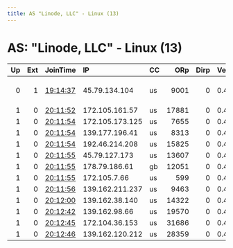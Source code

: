 ```yaml
---
title: AS "Linode, LLC" - Linux (13)
---
```


# AS: "Linode, LLC" - Linux (13)

|   Up |   Ext | JoinTime                                                                                              | IP              | CC   |   ORp |   Dirp | Version   | Contact                   | Nickname           |   eFamMembers |
|-----:|------:|:------------------------------------------------------------------------------------------------------|:----------------|:-----|------:|-------:|:----------|:--------------------------|:-------------------|--------------:|
|    0 |     1 | [19:14:37](https://nusenu.github.io/OrNetStats/w/relay/A9AEF6334E213325C24917883433A1932FFE9CCF.html) | 45.79.134.104   | us   |  9001 |      0 | 0.4.7.10  | Random Person nobody@tor. | ididnteditheconfig |             1 |
|    1 |     0 | [20:11:52](https://nusenu.github.io/OrNetStats/w/relay/2F0FC6D659961A6A2CF415ED2C43E16F4E785B37.html) | 172.105.161.57  | us   | 17881 |      0 | 0.4.6.10  | None                      | Unnamed            |             1 |
|    1 |     0 | [20:11:54](https://nusenu.github.io/OrNetStats/w/relay/170DB7B12DA46009A38FB9448C91885FB20099A5.html) | 172.105.173.125 | us   |  7655 |      0 | 0.4.6.10  | None                      | Unnamed            |             1 |
|    1 |     0 | [20:11:54](https://nusenu.github.io/OrNetStats/w/relay/C58EE69038F5AA40899B2798ED0C2B58FDF0EB55.html) | 139.177.196.41  | us   |  8313 |      0 | 0.4.6.10  | None                      | Unnamed            |             1 |
|    1 |     0 | [20:11:54](https://nusenu.github.io/OrNetStats/w/relay/E9D9F69F5540348E4324D8F769BDAFB879232E41.html) | 192.46.214.208  | us   | 15825 |      0 | 0.4.6.10  | None                      | Unnamed            |             1 |
|    1 |     0 | [20:11:55](https://nusenu.github.io/OrNetStats/w/relay/5885CC8FF5599AE0D7A528684D5AA2A7F0BD0902.html) | 45.79.127.173   | us   | 13607 |      0 | 0.4.6.10  | None                      | Unnamed            |             1 |
|    1 |     0 | [20:11:55](https://nusenu.github.io/OrNetStats/w/relay/EF6ABAD49436B24A0100D9AF2A3CBA6C26AE5BDB.html) | 178.79.186.61   | gb   | 12051 |      0 | 0.4.6.10  | None                      | Unnamed            |             1 |
|    1 |     0 | [20:11:55](https://nusenu.github.io/OrNetStats/w/relay/FA0D823E8B0C9A411F2EC69E76869008F528B7CE.html) | 172.105.7.66    | us   |   599 |      0 | 0.4.6.10  | None                      | Unnamed            |             1 |
|    1 |     0 | [20:11:56](https://nusenu.github.io/OrNetStats/w/relay/79E56FB5BEFA62438CE44C025A0406BD74C9B0DA.html) | 139.162.211.237 | us   |  9463 |      0 | 0.4.6.10  | None                      | Unnamed            |             1 |
|    1 |     0 | [20:12:00](https://nusenu.github.io/OrNetStats/w/relay/F094FF5F2DD09C8E90CFC5986DBCC73A8E8D8EC4.html) | 139.162.38.140  | us   | 14322 |      0 | 0.4.6.10  | None                      | Unnamed            |             1 |
|    1 |     0 | [20:12:42](https://nusenu.github.io/OrNetStats/w/relay/B0820804A6A68B02791A18FFC431C00CCF7B94CB.html) | 139.162.98.66   | us   | 19570 |      0 | 0.4.6.10  | None                      | Unnamed            |             1 |
|    1 |     0 | [20:12:45](https://nusenu.github.io/OrNetStats/w/relay/FECEC87336340BBFEC02FB5041121E7384E55CD5.html) | 172.104.36.153  | us   | 31686 |      0 | 0.4.6.10  | None                      | Unnamed            |             1 |
|    1 |     0 | [20:12:46](https://nusenu.github.io/OrNetStats/w/relay/463289F5751FACFCA584F13FB62ABA5A92FB970A.html) | 139.162.120.212 | us   | 28359 |      0 | 0.4.6.10  | None                      | Unnamed            |             1 |
